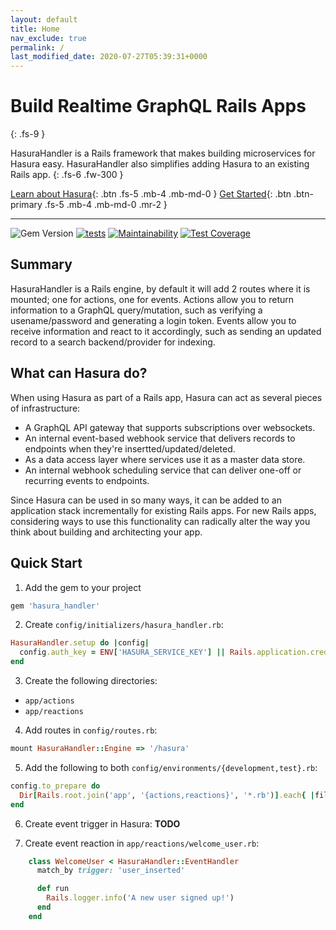 ```yaml
---
layout: default
title: Home
nav_exclude: true
permalink: /
last_modified_date: 2020-07-27T05:39:31+0000
---
```


# Build Realtime GraphQL Rails Apps
{: .fs-9 }

HasuraHandler is a Rails framework that makes building microservices for Hasura easy.
HasuraHandler also simplifies adding Hasura to an existing Rails app.
{: .fs-6 .fw-300 }

[Learn about Hasura](https://hasura.io/docs/1.0/graphql/manual/index.html){: .btn .fs-5 .mb-4 .mb-md-0 }
[Get Started](#quick-start){: .btn .btn-primary .fs-5 .mb-4 .mb-md-0 .mr-2 }

---

![Gem Version](https://badge.fury.io/rb/hasura_handler.svg) [![tests](https://github.com/KazW/HasuraHandler/workflows/tests/badge.svg)](https://github.com/KazW/HasuraHandler/actions?query=workflow%3Atests) [![Maintainability](https://api.codeclimate.com/v1/badges/38864d7565ab11729b6b/maintainability)](https://codeclimate.com/github/KazW/HasuraHandler/maintainability) [![Test Coverage](https://api.codeclimate.com/v1/badges/38864d7565ab11729b6b/test_coverage)](https://codeclimate.com/github/KazW/HasuraHandler/test_coverage)

## Summary

HasuraHandler is a Rails engine, by default it will add 2 routes where it is
mounted; one for actions, one for events. Actions allow you to return information
to a GraphQL query/mutation, such as verifying a usename/password and generating a
login token. Events allow you to receive information and react to it accordingly,
such as sending an updated record to a search backend/provider for indexing.

## What can Hasura do?

When using Hasura as part of a Rails app, Hasura can act as several pieces of
infrastructure:
* A GraphQL API gateway that supports subscriptions over websockets.
* An internal event-based webhook service that delivers records to endpoints
  when they're insertted/updated/deleted.
* As a data access layer where services use it as a master data store.
* An internal webhook scheduling service that can deliver one-off or recurring
  events to endpoints.

Since Hasura can be used in so many ways, it can be added to an application
stack incrementally for existing Rails apps. For new Rails apps, considering
ways to use this functionality can radically alter the way you think about
building and architecting your app.

## Quick Start

1. Add the gem to your project
```ruby
gem 'hasura_handler'
```

2. Create `config/initializers/hasura_handler.rb`:
```ruby
HasuraHandler.setup do |config|
  config.auth_key = ENV['HASURA_SERVICE_KEY'] || Rails.application.credentials.hasura_service_key
end
```

3. Create the following directories:
* `app/actions`
* `app/reactions`

4. Add routes in `config/routes.rb`:
```ruby
mount HasuraHandler::Engine => '/hasura'
```

5. Add the following to both `config/environments/{development,test}.rb`:
```ruby
config.to_prepare do
  Dir[Rails.root.join('app', '{actions,reactions}', '*.rb')].each{ |file| require_dependency file }
end
```

6. Create event trigger in Hasura: **TODO**

7. Create event reaction in `app/reactions/welcome_user.rb`:
```ruby
    class WelcomeUser < HasuraHandler::EventHandler
      match_by trigger: 'user_inserted'

      def run
        Rails.logger.info('A new user signed up!')
      end
    end
```
